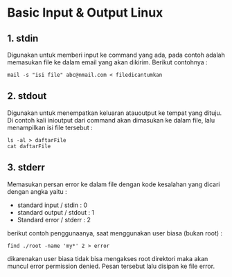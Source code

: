 # Basic Input & Output Linux

## 1. stdin
Digunakan untuk memberi input ke command yang ada, pada contoh adalah memasukan file ke dalam email yang akan dikirim. Berikut contohnya :

    mail -s "isi file" abc@nmail.com < filedicantumkan

## 2. stdout
Digunakan untuk menempatkan keluaran atauoutput ke tempat yang dituju. Di contoh kali inioutput dari command akan dimasukan ke dalam file, lalu menampilkan isi file tersebut :

    ls -al > daftarFile
    cat daftarFile
## 3. stderr
Memasukan persan error ke dalam file dengan kode kesalahan yang dicari dengan angka yaitu :

- standard input / stdin  : 0
- standard output / stdout : 1
- Standard error  / stderr : 2

berikut contoh penggunaanya, saat menggunakan user biasa (bukan root) :

    find ./root -name 'my*' 2 > error

dikarenakan user biasa tidak bisa mengakses root direktori maka akan muncul error permission denied. Pesan tersebut lalu disipan ke file error.
